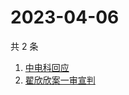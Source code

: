 # 2023-04-06

共 2 条

<!-- BEGIN -->
<!-- 最后更新时间 Thu Apr 06 2023 04:13:47 GMT+0800 (China Standard Time) -->

1. [中电科回应](https://www.zhihu.com/search?q=中电科回应)
1. [翟欣欣案一审宣判](https://www.zhihu.com/search?q=翟欣欣案一审宣判)

<!-- END -->
